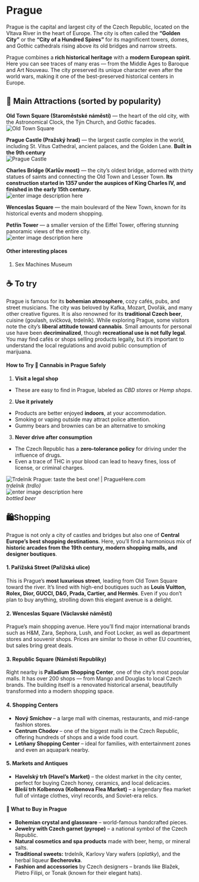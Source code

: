 # Prague
Prague is the capital and largest city of the Czech Republic, located on the Vltava River in the heart of Europe. The city is often called the **“Golden City”** or the **“City of a Hundred Spires”** for its magnificent towers, domes, and Gothic cathedrals rising above its old bridges and narrow streets.

Prague combines a **rich historical heritage** with a **modern European spirit**. Here you can see traces of many eras — from the Middle Ages to Baroque and Art Nouveau. The city preserved its unique character even after the world wars, making it one of the best-preserved historical centers in Europe.

## 🏰 Main Attractions (sorted by popularity)

**Old Town Square (Staroměstské náměstí)** — the heart of the old city, with the Astronomical Clock, the Týn Church, and Gothic facades.    
![Old Town Square](https://www.vyletnik.cz/wp-content/uploads/2021/02/staromestske-namesti-5c4.jpg)

**Prague Castle (Pražský hrad)** — the largest castle complex in the world, including St. Vitus Cathedral, ancient palaces, and the Golden Lane. **Built in the 9th century**  
![Prague Castle](https://cdn.kudyznudy.cz/files/a4/a4e6020d-d115-4a73-8b5b-3f2a22c19236.jpg?v=20220322180823)

**Charles Bridge (Karlův most)** — the city’s oldest bridge, adorned with thirty statues of saints and connecting the Old Town and Lesser Town. **Its construction started in 1357 under the auspices of King Charles IV, and finished in the early 15th century.**  
![enter image description here](https://cdn.kudyznudy.cz/files/5e/5e2bd657-5608-43fa-824c-ae9f487d627a.jpg?v=20210609072142)

**Wenceslas Square** — the main boulevard of the New Town, known for its historical events and modern shopping.

**Petřín Tower** — a smaller version of the Eiffel Tower, offering stunning panoramic views of the entire city.    
![enter image description here](https://dynamic-media-cdn.tripadvisor.com/media/photo-o/04/ca/32/64/caption.jpg?w=1000&h=-1&s=1)

#### Other interesting places
1) Sex Machines Museum

## ☕ To try

Prague is famous for its **bohemian atmosphere**, cozy cafés, pubs, and street musicians. The city was beloved by Kafka, Mozart, Dvořák, and many other creative figures. It is also renowned for its **traditional Czech beer**, cuisine (goulash, svíčková, trdelník). While exploring Prague, some visitors note the city’s **liberal attitude toward cannabis**. Small amounts for personal use have been **decriminalized**, though **recreational use is not fully legal**. You may find cafés or shops selling products legally, but it’s important to understand the local regulations and avoid public consumption of marijuana.
#### How to Try 🌿 Cannabis in Prague Safely

1.  **Visit a legal shop**
- These are easy to find in Prague, labeled as _CBD stores_ or _Hemp shops_. 
2.  **Use it privately**
- Products are better enjoyed **indoors**, at your accommodation.
- Smoking or vaping outside may attract police attention.
- Gummy bears and brownies can be an alternative to smoking
3.  **Never drive after consumption**
- The Czech Republic has a **zero-tolerance policy** for driving under the influence of drugs.
- Even a trace of THC in your blood can lead to heavy fines, loss of license, or criminal charges.

![Trdelnik Prague: taste the best one! | PragueHere.com](https://www.praguehere.com/photo/312/crd2myfmaz6cjjkmkqcq.jpg)  
*trdelník (trdlo)*  
![enter image description here](https://prague.org/wp-content/uploads/2023/10/Czech-Beer-1-1024x683.jpg)  
*bottled beer*

## 🛍️Shopping
Prague is not only a city of castles and bridges but also one of **Central Europe’s best shopping destinations**. Here, you’ll find a harmonious mix of **historic arcades from the 19th century, modern shopping malls, and designer boutiques**.

#### **1. Pařížská Street (Pařížská ulice)**

This is Prague’s **most luxurious street**, leading from Old Town Square toward the river. It’s lined with high-end boutiques such as **Louis Vuitton, Rolex, Dior, GUCCI, D&G, Prada, Cartier, and Hermès**. Even if you don’t plan to buy anything, strolling down this elegant avenue is a delight.

#### **2. Wenceslas Square (Václavské náměstí)**

Prague’s main shopping avenue. Here you’ll find major international brands such as H&M, Zara, Sephora, Lush, and Foot Locker, as well as department stores and souvenir shops. Prices are similar to those in other EU countries, but sales bring great deals.

#### **3. Republic Square (Náměstí Republiky)**

Right nearby is **Palladium Shopping Center**, one of the city’s most popular malls. It has over 200 shops — from Mango and Douglas to local Czech brands. The building itself is a renovated historical arsenal, beautifully transformed into a modern shopping space.

#### **4. Shopping Centers**

-   **Nový Smíchov** – a large mall with cinemas, restaurants, and mid-range fashion stores.
-   **Centrum Chodov** – one of the biggest malls in the Czech Republic, offering hundreds of shops and a wide food court.
-   **Letňany Shopping Center** – ideal for families, with entertainment zones and even an aquapark nearby.


#### **5. Markets and Antiques**

-   **Havelský trh (Havel’s Market)** – the oldest market in the city center, perfect for buying Czech honey, ceramics, and local delicacies.
-   **Bleší trh Kolbenova (Kolbenova Flea Market)** – a legendary flea market full of vintage clothes, vinyl records, and Soviet-era relics.


#### 🎁 What to Buy in Prague
-   **Bohemian crystal and glassware** – world-famous handcrafted pieces.
-   **Jewelry with Czech garnet (pyrope)** – a national symbol of the Czech Republic.
-   **Natural cosmetics and spa products** made with beer, hemp, or mineral salts.
-   **Traditional sweets:** trdelník, Karlovy Vary wafers (_oplatky_), and the herbal liqueur **Becherovka**.
-   **Fashion and accessories** by Czech designers – brands like Blažek, Pietro Filipi, or Tonak (known for their elegant hats).
